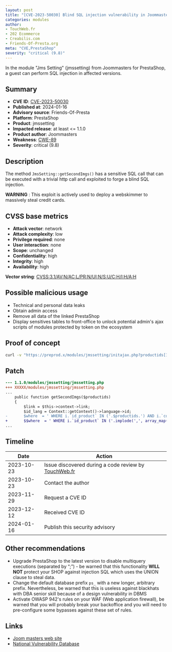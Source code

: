 ```yaml
---
layout: post
title: "[CVE-2023-50030] Blind SQL injection vulnerability in Joommasters - Jms Setting module for PrestaShop"
categories: modules
author:
- TouchWeb.fr
- 202 Ecommerce
- Creabilis.com
- Friends-Of-Presta.org
meta: "CVE,PrestaShop"
severity: "critical (9.8)"
---
```



In the module "Jms Setting" (jmssetting) from Joommasters for PrestaShop, a guest can perform SQL injection in affected versions.

## Summary

* **CVE ID**: [CVE-2023-50030](https://cve.mitre.org/cgi-bin/cvename.cgi?name=CVE-2023-50030)
* **Published at**: 2024-01-16
* **Advisory source**: Friends-Of-Presta
* **Platform**: PrestaShop
* **Product**: jmssetting
* **Impacted release**: at least <= 1.1.0
* **Product author**: Joommasters
* **Weakness**: [CWE-89](https://cwe.mitre.org/data/definitions/89.html)
* **Severity**: critical (9.8)

## Description

The method `JmsSetting::getSecondImgs()` has a sensitive SQL call that can be executed with a trivial http call and exploited to forge a blind SQL injection.

**WARNING** : This exploit is actively used to deploy a webskimmer to massively steal credit cards.

## CVSS base metrics

* **Attack vector**: network
* **Attack complexity**: low
* **Privilege required**: none
* **User interaction**: none
* **Scope**: unchanged
* **Confidentiality**: high
* **Integrity**: high
* **Availability**: high

**Vector string**: [CVSS:3.1/AV:N/AC:L/PR:N/UI:N/S:U/C:H/I:H/A:H](https://nvd.nist.gov/vuln-metrics/cvss/v3-calculator?vector=AV:N/AC:L/PR:N/UI:N/S:U/C:H/I:H/A:H)

## Possible malicious usage

* Technical and personal data leaks
* Obtain admin access
* Remove all data of the linked PrestaShop
* Display sensitives tables to front-office to unlock potential admin's ajax scripts of modules protected by token on the ecosystem

## Proof of concept

```bash
curl -v "https://preprod.x/modules/jmssetting/initajax.php?productids[1]=1);select(0x73656C65637420736C656570283432293B)INTO@a;prepare`b`from@a;execute`b`;--"
```

## Patch

```diff
--- 1.1.0/modules/jmssetting/jmssetting.php
+++ XXXXX/modules/jmssetting/jmssetting.php
...
	public function getSecondImgs($productids)
	{
		$link = $this->context->link;
		$id_lang = Context::getContext()->language->id;
-		$where  = ' WHERE i.`id_product` IN ('.$productids.') AND i.`cover`=0';
+		$$where  = ' WHERE i.`id_product` IN ('.implode(',', array_map('intval', explode(',', $productids))).') AND i.`cover`=0';
...
```

## Timeline

| Date | Action |
|--|--|
| 2023-10-23 | Issue discovered during a code review by [TouchWeb.fr](https://www.touchweb.fr) |
| 2023-10-23 | Contact the author |
| 2023-11-29 | Request a CVE ID |
| 2023-12-12 | Received CVE ID |
| 2024-01-16 | Publish this security advisory |

## Other recommendations

* Upgrade PrestaShop to the latest version to disable multiquery executions (separated by “;”) - be warned that this functionality **WILL NOT** protect your SHOP against injection SQL which uses the UNION clause to steal data.
* Change the default database prefix `ps_` with a new longer, arbitrary prefix. Nevertheless, be warned that this is useless against blackhats with DBA senior skill because of a design vulnerability in DBMS
* Activate OWASP 942's rules on your WAF (Web application firewall), be warned that you will probably break your backoffice and you will need to pre-configure some bypasses against these set of rules.

## Links

* [Joom masters web site](https://www.joommasters.com/)
* [National Vulnerability Database](https://nvd.nist.gov/vuln/detail/CVE-2023-50030)
